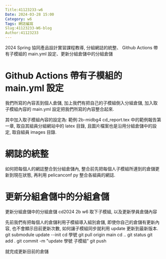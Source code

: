 ```yaml
---
Title:41123233-w6
Date: 2024-03-28 15:00
Category: w6
Tags: 網誌編寫
Slug:41123233-W6-blog
Author:41123233
---
```


2024 Spring 協同產品設計實習課程教導, 分組網誌的統整、 Github Actions 帶有子模組的 main.yml 設定、更新分組倉儲中的分組倉儲

<!-- PELICAN_END_SUMMARY -->

# Github Actions 帶有子模組的 main.yml 設定
我們所寫的內容丟到個人倉儲, 加上我們有把自己的子模組倒入分組倉儲, 加入取子模組內容的 main.yml 設定把我們所寫的內容整合起來.

其中加入取子模組內容的設定為: 範例:2b-midbg4 cd_report.tex 中的範例報告第一章, 取自其組員分組網站中的 latex 目錄, 且圖片檔案也是沿用分組倉儲中的設定, 取自組員 images 目錄.

# 網誌的統整
如何把每個人的網誌整合到分組倉儲內, 整合前先把每個人子模組所連到的倉儲更新到現在狀態, 再利用 pelicanconf py 整合各組員的網誌.

# 更新分組倉儲中的分組倉儲
更新分組倉儲中的分組倉儲
cd2024 2b w6 取下子模組, 以及更新學員倉儲內容

先前我們有把每個人的倉儲利用子模組導入組別倉儲, 即使你自己的倉儲有更新內容, 也不會顯示目前更新次數, 如何讓子模組同步就利用 update 更新到最新版本. git submodule update --init cd 學號 git pull origin main cd .. git status git add . git commit -m "update 學號 子模組" git push

就完成更新目前的倉儲
